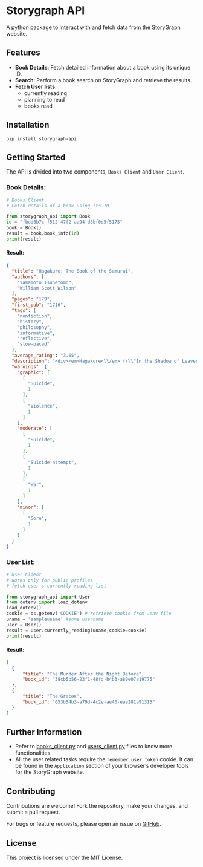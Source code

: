 # Storygraph API
A python package to interact with and fetch data from the [StoryGraph](https://app.thestorygraph.com/) website.

## Features
- **Book Details**: Fetch detailed information about a book using its unique ID.
- **Search**: Perform a book search on StoryGraph and retrieve the results.
- **Fetch User lists**: 
    -  currently reading
    -  planning to read
    -  books read

## Installation
```
pip install storygraph-api
```

## Getting Started

The API is divided into two components, `Books Client` and   `User Client`.

### Book Details:

```python
# Books Client
# Fetch details of a book using its ID

from storygraph_api import Book
id = "fbdd6b7c-f512-47f2-aa94-d8bf0d5f5175"
book = Book()
result = book.book_info(id)
print(result)
```
#### Result:
```json
{
  "title": "Hagakure: The Book of the Samurai",
  "authors": [
    "Yamamoto Tsunetomo",
    "William Scott Wilson"
  ],
  "pages": "179",
  "first_pub": "1716",
  "tags": [
    "nonfiction",
    "history",
    "philosophy",
    "informative",
    "reflective",
    "slow-paced"
  ],
  "average_rating": "3.65",
  "description": "<div><em>Hagakure<\\/em> (\\\"In the Shadow of Leaves\\\") is a manual for the samurai classes consisting of a series of short anecdotes and reflections that give both insight and instruction-in the philosophy and code of behavior that foster the true spirit of Bushido-the Way of the Warrior. It is not a book of philosophy as most would understand the word: it is a collection of thoughts and sayings recorded over a period of seven years, and as such covers a wide variety of subjects, often in no particular sequence. <br><br>The work represents an attitude far removed from our modern pragmatism and materialism, and possesses an intuitive rather than rational appeal in its assertion that Bushido is a Way of Dying, and that only a samurai retainer prepared and willing to die at any moment can be totally true to his lord. While <em>Hagakure<\\/em> was for many years a secret text known only to the warrior vassals of the Hizen fief to which the author belonged, it later came to be recognized as a classic exposition of samurai thought and came to influence many subsequent generations, including Yukio Mishima. <br><br>This translation offers 300 selections that constitute the core texts of the 1,300 present in the original. <br><em>Hagakure<\\/em> was featured prominently in the film <em>Ghost Dog<\\/em>, by Jim Jarmusch.<\\/div>",
  "warnings": {
    "graphic": [
      [
        "Suicide",
        1
      ],
      [
        "Violence",
        1
      ]
    ],
    "moderate": [
      [
        "Suicide",
        1
      ],
      [
        "Suicide attempt",
        1
      ],
      [
        "War",
        1
      ]
    ],
    "minor": [
      [
        "Gore",
        1
      ]
    ]
  }
}
```


### User List:

```python
# User Client
# works only for public profiles
# fetch user's currently reading list

from storygraph_api import User
from dotenv import load_dotenv
load_dotenv()
cookie = os.getenv('COOKIE') # retrieve cookie from .env file
uname = 'sampleuname' #some username 
user = User()
result = user.currently_reading(uname,cookie=cookie)
print(result)

```

#### Result:
  
  ```json
  [
    {
        "title": "The Murder After the Night Before",
        "book_id": "38cb5b56-23f1-48fd-b4b3-a80e07a19775"
    },
    {
        "title": "The Graces",
        "book_id": "653b54b3-a79d-4c2e-ae40-eae281a91315"
    }
]

  ```

## Further Information 
*  Refer to [books_client.py](https://github.com/ym496/storygraph-api/tree/main/storygraph_api/books_client.py) and [users_client.py](https://github.com/ym496/storygraph-api/tree/main/storygraph_api/users_client.py) files to know more functionalities.
*  All the user related tasks require the `remember_user_token` cookie. It can be found in the `Application` section of your browser’s developer tools for the StoryGraph website.

## Contributing
Contributions are welcome! Fork the repository, make your changes, and submit a pull request.

For bugs or feature requests, please open an issue on [GitHub](https://github.com/ym496/storygraph-api/issues).

## License

This project is licensed under the MIT License.
